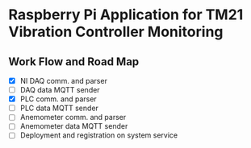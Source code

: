 # Raspberry Pi Application for TM21 Vibration Controller Monitoring

## Work Flow and Road Map

- [x] NI DAQ comm. and parser
- [ ] DAQ data MQTT sender
- [x] PLC comm. and parser
- [ ] PLC data MQTT sender
- [ ] Anemometer comm. and parser
- [ ] Anemometer data MQTT sender
- [ ] Deployment and registration on system service
